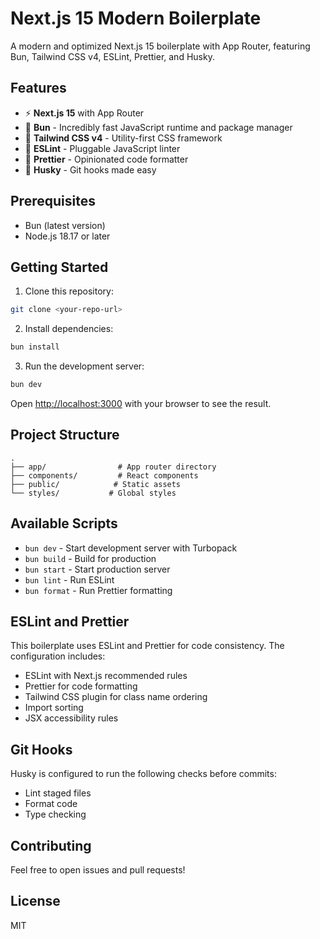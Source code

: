 

# Next.js 15 Modern Boilerplate

A modern and optimized Next.js 15 boilerplate with App Router, featuring Bun, Tailwind CSS v4, ESLint, Prettier, and Husky.

## Features

- ⚡️ **Next.js 15** with App Router
- 🏃 **Bun** - Incredibly fast JavaScript runtime and package manager
- 💎 **Tailwind CSS v4** - Utility-first CSS framework
- 📏 **ESLint** - Pluggable JavaScript linter
- 💖 **Prettier** - Opinionated code formatter
- 🐶 **Husky** - Git hooks made easy

## Prerequisites

- Bun (latest version)
- Node.js 18.17 or later

## Getting Started

1. Clone this repository:
```bash
git clone <your-repo-url>
```

2. Install dependencies:
```bash
bun install
```

3. Run the development server:
```bash
bun dev
```

Open [http://localhost:3000](http://localhost:3000) with your browser to see the result.

## Project Structure

```plaintext
.
├── app/                # App router directory
├── components/         # React components
├── public/            # Static assets
└── styles/           # Global styles
```

## Available Scripts

- `bun dev` - Start development server with Turbopack
- `bun build` - Build for production
- `bun start` - Start production server
- `bun lint` - Run ESLint
- `bun format` - Run Prettier formatting

## ESLint and Prettier

This boilerplate uses ESLint and Prettier for code consistency. The configuration includes:

- ESLint with Next.js recommended rules
- Prettier for code formatting
- Tailwind CSS plugin for class name ordering
- Import sorting
- JSX accessibility rules

## Git Hooks

Husky is configured to run the following checks before commits:

- Lint staged files
- Format code
- Type checking

## Contributing

Feel free to open issues and pull requests!

## License

MIT
